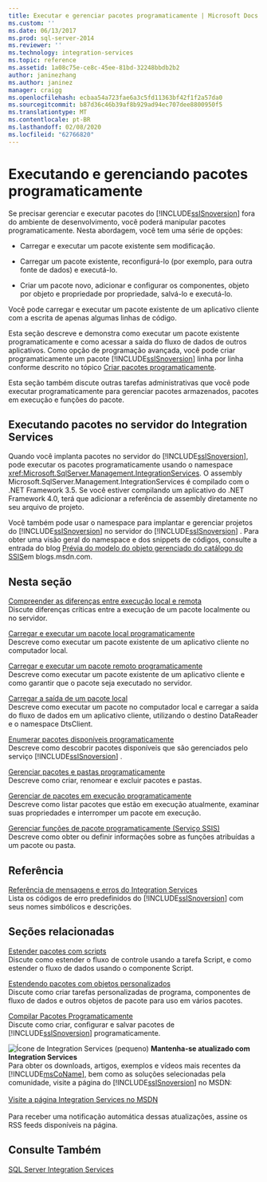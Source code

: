 ```yaml
---
title: Executar e gerenciar pacotes programaticamente | Microsoft Docs
ms.custom: ''
ms.date: 06/13/2017
ms.prod: sql-server-2014
ms.reviewer: ''
ms.technology: integration-services
ms.topic: reference
ms.assetid: 1a08c75e-ce8c-45ee-81bd-32248bbdb2b2
author: janinezhang
ms.author: janinez
manager: craigg
ms.openlocfilehash: ecbaa54a723fae6a3c5fd11363bf42f1f2a57da0
ms.sourcegitcommit: b87d36c46b39af8b929ad94ec707dee8800950f5
ms.translationtype: MT
ms.contentlocale: pt-BR
ms.lasthandoff: 02/08/2020
ms.locfileid: "62766820"
---
```

# <a name="running-and-managing-packages-programmatically"></a>Executando e gerenciando pacotes programaticamente
  Se precisar gerenciar e executar pacotes do [!INCLUDE[ssISnoversion](../../includes/ssisnoversion-md.md)] fora do ambiente de desenvolvimento, você poderá manipular pacotes programaticamente. Nesta abordagem, você tem uma série de opções:  
  
-   Carregar e executar um pacote existente sem modificação.  
  
-   Carregar um pacote existente, reconfigurá-lo (por exemplo, para outra fonte de dados) e executá-lo.  
  
-   Criar um pacote novo, adicionar e configurar os componentes, objeto por objeto e propriedade por propriedade, salvá-lo e executá-lo.  
  
 Você pode carregar e executar um pacote existente de um aplicativo cliente com a escrita de apenas algumas linhas de código.  
  
 Esta seção descreve e demonstra como executar um pacote existente programaticamente e como acessar a saída do fluxo de dados de outros aplicativos. Como opção de programação avançada, você pode criar programaticamente um pacote [!INCLUDE[ssISnoversion](../../includes/ssisnoversion-md.md)] linha por linha conforme descrito no tópico [Criar pacotes programaticamente](../building-packages-programmatically/building-packages-programmatically.md).  
  
 Esta seção também discute outras tarefas administrativas que você pode executar programaticamente para gerenciar pacotes armazenados, pacotes em execução e funções do pacote.  
  
## <a name="running-packages-on-the-integration-services-server"></a>Executando pacotes no servidor do Integration Services  
 Quando você implanta pacotes no servidor do [!INCLUDE[ssISnoversion](../../includes/ssisnoversion-md.md)], pode executar os pacotes programaticamente usando o namespace <xref:Microsoft.SqlServer.Management.IntegrationServices>. O assembly Microsoft.SqlServer.Management.IntegrationServices é compilado com o .NET Framework 3.5. Se você estiver compilando um aplicativo do .NET Framework 4.0, terá que adicionar a referência de assembly diretamente no seu arquivo de projeto.  
  
 Você também pode usar o namespace para implantar e gerenciar projetos do [!INCLUDE[ssISnoversion](../../includes/ssisnoversion-md.md)] no servidor do [!INCLUDE[ssISnoversion](../../includes/ssisnoversion-md.md)] . Para obter uma visão geral do namespace e dos snippets de códigos, consulte a entrada do blog [Prévia do modelo do objeto gerenciado do catálogo do SSIS](https://go.microsoft.com/fwlink/?LinkId=253122)em blogs.msdn.com.  
  
## <a name="in-this-section"></a>Nesta seção  
 [Compreender as diferenças entre execução local e remota](../run-manage-packages-programmatically/understanding-the-differences-between-local-and-remote-execution.md)  
 Discute diferenças críticas entre a execução de um pacote localmente ou no servidor.  
  
 [Carregar e executar um pacote local programaticamente](../run-manage-packages-programmatically/loading-and-running-a-local-package-programmatically.md)  
 Descreve como executar um pacote existente de um aplicativo cliente no computador local.  
  
 [Carregar e executar um pacote remoto programaticamente](../run-manage-packages-programmatically/loading-and-running-a-remote-package-programmatically.md)  
 Descreve como executar um pacote existente de um aplicativo cliente e como garantir que o pacote seja executado no servidor.  
  
 [Carregar a saída de um pacote local](../run-manage-packages-programmatically/loading-the-output-of-a-local-package.md)  
 Descreve como executar um pacote no computador local e carregar a saída do fluxo de dados em um aplicativo cliente, utilizando o destino DataReader e o namespace DtsClient.  
  
 [Enumerar pacotes disponíveis programaticamente](../run-manage-packages-programmatically/enumerating-available-packages-programmatically.md)  
 Descreve como descobrir pacotes disponíveis que são gerenciados pelo serviço [!INCLUDE[ssISnoversion](../../includes/ssisnoversion-md.md)] .  
  
 [Gerenciar pacotes e pastas programaticamente](../run-manage-packages-programmatically/managing-packages-and-folders-programmatically.md)  
 Descreve como criar, renomear e excluir pacotes e pastas.  
  
 [Gerenciar de pacotes em execução programaticamente](../run-manage-packages-programmatically/managing-running-packages-programmatically.md)  
 Descreve como listar pacotes que estão em execução atualmente, examinar suas propriedades e interromper um pacote em execução.  
  
 [Gerenciar funções de pacote programaticamente &#40;Serviço SSIS&#41;](../run-manage-packages-programmatically/managing-package-roles-programmatically-ssis-service.md)  
 Descreve como obter ou definir informações sobre as funções atribuídas a um pacote ou pasta.  
  
## <a name="reference"></a>Referência  
 [Referência de mensagens e erros do Integration Services](../integration-services-error-and-message-reference.md)  
 Lista os códigos de erro predefinidos do [!INCLUDE[ssISnoversion](../../includes/ssisnoversion-md.md)] com seus nomes simbólicos e descrições.  
  
## <a name="related-sections"></a>Seções relacionadas  
 [Estender pacotes com scripts](../extending-packages-scripting/extending-packages-with-scripting.md)  
 Discute como estender o fluxo de controle usando a tarefa Script, e como estender o fluxo de dados usando o componente Script.  
  
 [Estendendo pacotes com objetos personalizados](../extending-packages-custom-objects/extending-packages-with-custom-objects.md)  
 Discute como criar tarefas personalizadas de programa, componentes de fluxo de dados e outros objetos de pacote para uso em vários pacotes.  
  
 [Compilar Pacotes Programaticamente](../building-packages-programmatically/building-packages-programmatically.md)  
 Discute como criar, configurar e salvar pacotes de [!INCLUDE[ssISnoversion](../../includes/ssisnoversion-md.md)] programaticamente.  
  
![Ícone de Integration Services (pequeno)](../media/dts-16.gif "Ícone do Integration Services (pequeno)")  **Mantenha-se atualizado com Integration Services**<br /> Para obter os downloads, artigos, exemplos e vídeos mais recentes da [!INCLUDE[msCoName](../../includes/msconame-md.md)], bem como as soluções selecionadas pela comunidade, visite a página do [!INCLUDE[ssISnoversion](../../includes/ssisnoversion-md.md)] no MSDN:<br /><br /> [Visite a página Integration Services no MSDN](https://go.microsoft.com/fwlink/?LinkId=136655)<br /><br /> Para receber uma notificação automática dessas atualizações, assine os RSS feeds disponíveis na página.  
  
## <a name="see-also"></a>Consulte Também  
 [SQL Server Integration Services](../sql-server-integration-services.md)  
  
  

